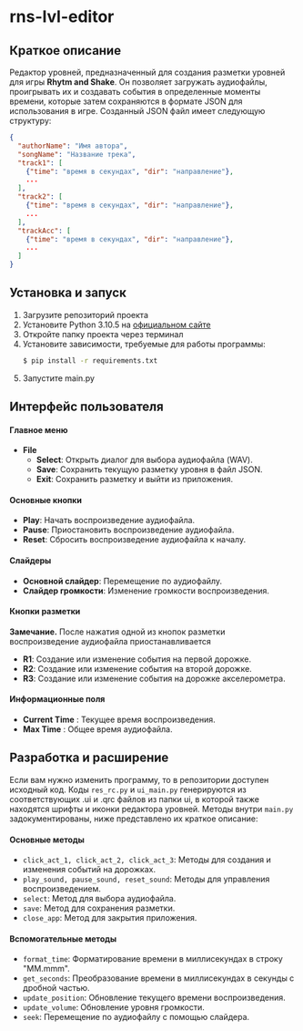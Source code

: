 # rns-lvl-editor

## Краткое описание

Редактор уровней, предназначенный для создания разметки уровней для игры **Rhytm and Shake**. Он позволяет загружать аудиофайлы, проигрывать их и создавать события в определенные моменты времени, которые затем сохраняются в формате JSON для использования в игре.
Созданный JSON файл имеет следующую структуру:

```json
{
  "authorName": "Имя автора",
  "songName": "Название трека",
  "track1": [
    {"time": "время в секундах", "dir": "направление"},
    ...
  ],
  "track2": [
    {"time": "время в секундах", "dir": "направление"},
    ...
  ],
  "trackAcc": [
    {"time": "время в секундах", "dir": "направление"},
    ...
  ]
}
```

## Установка и запуск

1. Загрузите репозиторий проекта
2. Установите Python 3.10.5 на [официальном сайте](https://www.python.org/downloads/release/python-3105/)
3. Откройте папку проекта через терминал
4. Установите зависимости, требуемые для работы программы:
   ```bash
   $ pip install -r requirements.txt
   ```
5. Запустите main.py

## Интерфейс пользователя

#### Главное меню

* **File**
  * **Select**: Открыть диалог для выбора аудиофайла (WAV).
  * **Save**: Сохранить текущую разметку уровня в файл JSON.
  * **Exit**: Сохранить разметку и выйти из приложения.

#### Основные кнопки

* **Play**: Начать воспроизведение аудиофайла.
* **Pause**: Приостановить воспроизведение аудиофайла.
* **Reset**: Сбросить воспроизведение аудиофайла к началу.

#### Слайдеры

* **Основной слайдер**: Перемещение по аудиофайлу.
* **Слайдер громкости**: Изменение громкости воспроизведения.

#### Кнопки разметки

**Замечание.** После нажатия одной из кнопок разметки воспроизведение аудиофайла приостанавливается

* **R1**: Создание или изменение события на первой дорожке.
* **R2**: Создание или изменение события на второй дорожке.
* **R3**: Создание или изменение события на дорожке акселерометра.

#### Информационные поля

* **Current Time** : Текущее время воспроизведения.
* **Max Time** : Общее время аудиофайла.

## Разработка и расширение

Если вам нужно изменить программу, то в репозитории доступен исходный код. Коды `res_rc.py` и `ui_main.py` генерируются из соответствующих .ui и .qrc файлов из папки ui, в которой также находятся шрифты и иконки редактора уровней. Методы внутри `main.py` задокументированы, ниже представлено их краткое описание:

#### Основные методы

* `click_act_1, click_act_2, click_act_3`: Методы для создания и изменения событий на дорожках.
* `play_sound, pause_sound, reset_sound`: Методы для управления воспроизведением.
* `select`: Метод для выбора аудиофайла.
* `save`: Метод для сохранения разметки.
* `close_app`: Метод для закрытия приложения.

#### Вспомогательные методы

* `format_time`: Форматирование времени в миллисекундах в строку "MM.mmm".
* `get_seconds`: Преобразование времени в миллисекундах в секунды с дробной частью.
* `update_position`: Обновление текущего времени воспроизведения.
* `update_volume`: Обновление уровня громкости.
* `seek`: Перемещение по аудиофайлу с помощью слайдера.
